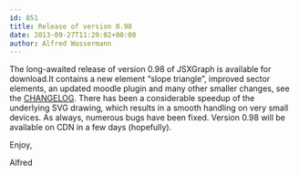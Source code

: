 ```yaml
---
id: 851
title: Release of version 0.98
date: 2013-09-27T11:29:02+00:00
author: Alfred Wassermann
---
```

The long-awaited release of version 0.98 of JSXGraph is available for download.It contains a new element &#8220;slope triangle&#8221;, improved sector elements, an updated moodle plugin and many other smaller changes, see the [CHANGELOG](https://github.com/jsxgraph/jsxgraph/blob/master/CHANGELOG.md). 
There has been a considerable speedup of the underlying SVG drawing, which results in a smooth handling on very small devices. As always, numerous bugs have been fixed. Version 0.98 will be available on CDN in a few days (hopefully).
  
Enjoy,
  
Alfred